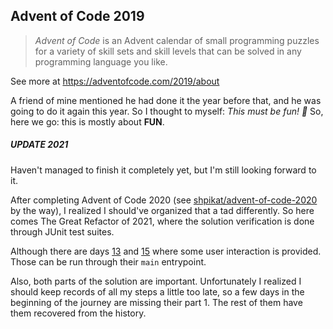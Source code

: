 ## Advent of Code 2019

> _Advent of Code_ is an Advent calendar of small programming puzzles for a variety of skill sets and skill levels that can be solved in any programming language you like.

See more at https://adventofcode.com/2019/about

A friend of mine mentioned he had done it the year before that, and he was going to do it again this year. So I thought to myself: _This must be fun! :tada:_ So, here we go: this is mostly about **FUN**.

##### UPDATE 2021

Haven't managed to finish it completely yet, but I'm still looking forward to it.

After completing Advent of Code 2020 (see [shpikat/advent-of-code-2020](https://github.com/shpikat/advent-of-code-2020) by the way), I realized I should've organized that a tad differently. So here comes The Great Refactor of 2021, where the solution verification is done through JUnit test suites.

Although there are days [13](src/main/java/com/shpikat/adventofcode2019/Day13.java) and [15](src/main/java/com/shpikat/adventofcode2019/Day15.java) where some user interaction is provided. Those can be run through their `main` entrypoint.

Also, both parts of the solution are important. Unfortunately I realized I should keep records of all my steps a little too late, so a few days in the beginning of the journey are missing their part 1. The rest of them have them recovered from the history. 
